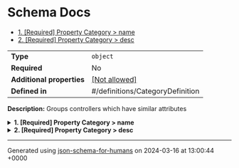 # Schema Docs

- [1. [Required] Property Category > name](#name)
- [2. [Required] Property Category > desc](#desc)

|                           |                                                         |
| ------------------------- | ------------------------------------------------------- |
| **Type**                  | `object`                                                |
| **Required**              | No                                                      |
| **Additional properties** | [[Not allowed]](# "Additional Properties not allowed.") |
| **Defined in**            | #/definitions/CategoryDefinition                        |

**Description:** Groups controllers which have similar attributes

<details>
<summary>
<strong> <a name="name"></a>1. [Required] Property Category > name</strong>  

</summary>
<blockquote>

**Title:** Name

|              |          |
| ------------ | -------- |
| **Type**     | `string` |
| **Required** | Yes      |

**Description:** Name of the category

</blockquote>
</details>

<details>
<summary>
<strong> <a name="desc"></a>2. [Required] Property Category > desc</strong>  

</summary>
<blockquote>

**Title:** Description

|              |          |
| ------------ | -------- |
| **Type**     | `string` |
| **Required** | Yes      |

**Description:** Description of the category

</blockquote>
</details>

----------------------------------------------------------------------------------------------------------------------------
Generated using [json-schema-for-humans](https://github.com/coveooss/json-schema-for-humans) on 2024-03-16 at 13:00:44 +0000